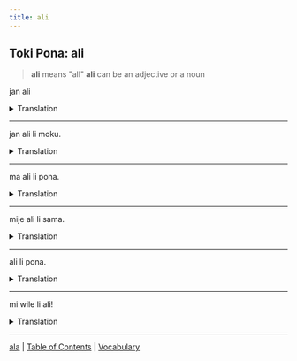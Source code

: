 ```yaml
---
title: ali
---
```


## Toki Pona: ali

> **ali** means "all"
> **ali** can be an adjective or a noun

jan ali
<details>
<summary>Translation</summary>
Everyone, all people
</details>

---

jan ali li moku.
<details>
<summary>Translation</summary>
Everyone is eating
</details>

---

ma ali li pona.
<details>
<summary>Translation</summary>
All countries are good.
</details>

---

mije ali li sama.
<details>
<summary>Translation</summary>
All men are the same.
</details>

---

ali li pona.
<details>
<summary>Translation</summary>
Everything is fine.
</details>

---

mi wile li ali!
<details>
<summary>Translation</summary>
I want everything!
</details>

---

[ala](23ala.md) | [Table of Contents](toc.md) | [Vocabulary](25Vocabulary.md)
